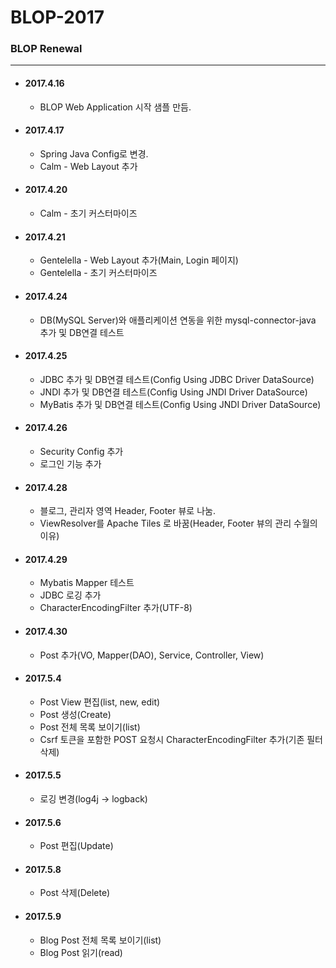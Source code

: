 # BLOP-2017
### BLOP Renewal
---
- #### 2017.4.16
  - BLOP Web Application 시작 샘플 만듬.

- #### 2017.4.17
  - Spring Java Config로 변경.
  - Calm - Web Layout 추가

- #### 2017.4.20
  - Calm - 초기 커스터마이즈

- #### 2017.4.21
  - Gentelella - Web Layout 추가(Main, Login 페이지)
  - Gentelella - 초기 커스터마이즈

- #### 2017.4.24
  - DB(MySQL Server)와 애플리케이션 연동을 위한 mysql-connector-java 추가 및 DB연결 테스트

- #### 2017.4.25
  - JDBC 추가 및 DB연결 테스트(Config Using JDBC Driver DataSource)
  - JNDI 추가 및 DB연결 테스트(Config Using JNDI Driver DataSource)
  - MyBatis 추가 및 DB연결 테스트(Config Using JNDI Driver DataSource)
  
- #### 2017.4.26
  - Security Config 추가
  - 로그인 기능 추가

- #### 2017.4.28
  - 블로그, 관리자 영역 Header, Footer 뷰로 나눔.
  - ViewResolver를 Apache Tiles 로 바꿈(Header, Footer 뷰의 관리 수월의 이유)
  
- #### 2017.4.29
  - Mybatis Mapper 테스트
  - JDBC 로깅 추가
  - CharacterEncodingFilter 추가(UTF-8)
  
- #### 2017.4.30
  - Post 추가(VO, Mapper(DAO), Service, Controller, View)
  
- #### 2017.5.4
  - Post View 편집(list, new, edit)
  - Post 생성(Create)
  - Post 전체 목록 보이기(list)
  - Csrf 토큰을 포함한  POST 요청시 CharacterEncodingFilter 추가(기존 필터 삭제)
  
- #### 2017.5.5
  - 로깅 변경(log4j -> logback)
  
- #### 2017.5.6
  - Post 편집(Update)
  
- #### 2017.5.8
  - Post 삭제(Delete)
  
- #### 2017.5.9
  - Blog Post 전체 목록 보이기(list)
  - Blog Post 읽기(read)
